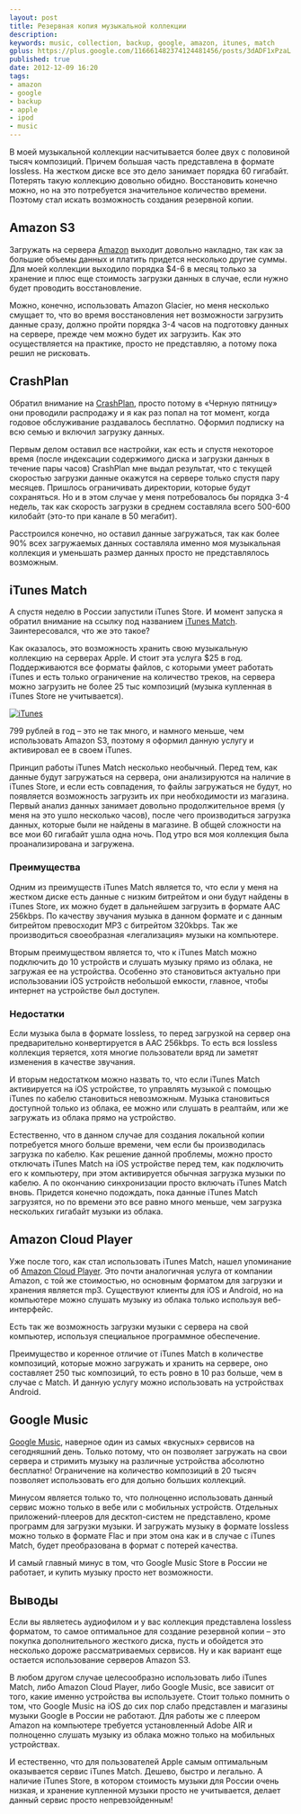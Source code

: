 ```yaml
---
layout: post
title: Резервная копия музыкальной коллекции
description: 
keywords: music, collection, backup, google, amazon, itunes, match
gplus: https://plus.google.com/116661482374124481456/posts/3dADF1xPzaL
published: true
date: 2012-12-09 16:20
tags:
- amazon
- google
- backup
- apple
- ipod
- music
---
```


В моей музыкальной коллекции насчитывается более двух с половиной тысяч композиций. Причем большая часть представлена в формате lossless. На жестком диске все это дело занимает порядка 60 гигабайт. Потерять такую коллекцию довольно обидно. Восстановить конечно можно, но на это потребуется значительное количество времени. Поэтому стал искать возможность создания резервной копии.

## Amazon S3

Загружать на сервера [Amazon](http://aws.amazon.com/s3/pricing/ "Amazon S3 Pricing") выходит довольно накладно, так как за большие объемы данных и платить придется несколько другие суммы. Для моей коллекции выходило порядка $4-6 в месяц только за хранение и плюс еще стоимость загрузки данных в случае, если нужно будет проводить восстановление.

Можно, конечно, использовать Amazon Glacier, но меня несколько смущает то, что во время восстановления нет возможности загрузить данные сразу, должно пройти порядка 3-4 часов на подготовку данных на сервере, прежде чем можно будет их загрузить. Как это осуществляется на практике, просто не представляю, а потому пока решил не рисковать.

## CrashPlan

Обратил внимание на [CrashPlan](http://www.crashplan.com/ "CrashPlan"), просто потому в «Черную пятницу» они проводили распродажу и я как раз попал на тот момент, когда годовое обслуживание раздавалось бесплатно. Оформил подписку на всю семью и включил загрузку данных. 

Первым делом оставил все настройки, как есть и спустя некоторое время (после индексации содержимого диска и загрузки данных в течение пары часов) CrashPlan мне выдал результат, что с текущей скоростью загрузки данные окажутся на сервере только спустя пару месяцев. Пришлось ограничивать директории, которые будут сохраняться. Но и в этом случае у меня потребовалось бы порядка 3-4 недель, так как скорость загрузки в среднем составляла всего 500-600 килобайт (это-то при канале в 50 мегабит). 

Расстроился конечно, но оставил данные загружаться, так как более 90% всех загружаемых данных составляла именно моя музыкальная коллекция и уменьшать размер данных просто не представлялось возможным.

## iTunes Match

А спустя неделю в России запустили iTunes Store. И момент запуска я обратил внимание на ссылку под названием [iTunes Match](http://www.apple.com/itunes/itunes-match/ "iTunes Match"). Заинтересовался, что же это такое?

Как оказалось, это возможность хранить свою музыкальную коллекцию на серверах Apple. И стоит эта услуга $25 в год. Поддерживаются все форматы файлов, с которыми умеет работать iTunes и есть только ограничение на количество треков, на сервера можно загрузить не более 25 тыс композиций (музыка купленная в iTunes Store не учитывается).

[![iTunes](http://static.juev.org/2012/12/th-iTunes.jpg "iTunes 11")](http://static.juev.org/2012/12/iTunes.jpg)

799 рублей в год – это не так много, и намного меньше, чем использовать Amazon S3, поэтому я оформил данную услугу и активировал ее в своем iTunes.

Принцип работы iTunes Match несколько необычный. Перед тем, как данные будут загружаться на сервера, они анализируются на наличие в iTunes Store, и если есть совпадения, то файлы загружаться не будут, но появляется возможность загрузить их при необходимости из магазина. Первый анализ данных занимает довольно продолжительное время (у меня на это ушло несколько часов), после чего производиться загрузка данных, которые были не найдены в магазине. В общей сложности на все мои 60 гигабайт ушла одна ночь. Под утро вся моя коллекция была проанализирована и загружена.

### Преимущества

Одним из преимуществ iTunes Match является то, что если у меня на жестком диске есть данные с низким битрейтом и они будут найдены в iTunes Store, их можно будет в дальнейшем загрузить в формате AAC 256kbps. По качеству звучания музыка в данном формате и с данным битрейтом превосходит MP3 с битрейтом 320kbps. Так же производиться своеобразная «легализация» музыки на компьютере.

Вторым преимуществом является то, что к iTunes Match можно подключить до 10 устройств и слушать музыку прямо из облака, не загружая ее на устройства. Особенно это становиться актуально при использовании iOS устройств небольшой емкости, главное, чтобы интернет на устройстве был доступен.

### Недостатки

Если музыка была в формате lossless, то перед загрузкой на сервер она предварительно конвертируется в AAC 256kbps. То есть вся lossless коллекция теряется, хотя многие пользователи вряд ли заметят изменения в качестве звучания.

И вторым недостатком можно назвать то, что если iTunes Match активируется на iOS устройстве, то управлять музыкой с помощью iTunes по кабелю становиться невозможным. Музыка становиться доступной только из облака, ее можно или слушать в реалтайм, или же загружать из облака прямо на устройство. 

Естественно, что в данном случае для создания локальной копии потребуется много больше времени, чем если бы производилась загрузка по кабелю. Как решение данной проблемы, можно просто отключать iTunes Match на iOS устройстве перед тем, как подключить его к компьютеру, при этом активируется обычная загрузка музыки по кабелю. А по окончанию синхронизации просто включать iTunes Match вновь. Придется конечно подождать, пока данные iTunes Match загрузятся, но по времени это все равно много меньше, чем загрузка нескольких гигабайт музыки из облака.

## Amazon Cloud Player

Уже после того, как стал использовать iTunes Match, нашел упоминание об [Amazon Cloud Player](https://www.amazon.com/gp/dmusic/mp3/player "Amazon Cloud Player"). Это почти аналогичная услуга от компании Amazon, с той же стоимостью, но основным форматом для загрузки и хранения является mp3. Существуют клиенты для iOS и Android, но на компьютере можно слушать музыку из облака только используя веб-интерфейс. 

Есть так же возможность загрузки музыки с сервера на свой компьютер, используя специальное программное обеспечение.

Преимущество и коренное отличие от iTunes Match в количестве композиций, которые можно загружать и хранить на сервере, оно составляет 250 тыс композиций, то есть ровно в 10 раз больше, чем в случае с Match. И данную услугу можно использовать на устройствах Android.

## Google Music

[Google Music](https://play.google.com/music/listen "Google Music"), наверное один из самых «вкусных» сервисов на сегодняшний день. Только потому, что он позволяет загружать на свои сервера и стримить музыку на различные устройства абсолютно бесплатно! Ограничение на количество композиций в 20 тысяч позволяет использовать его для дольно больших коллекций. 

Минусом является только то, что полноценно использовать данный сервис можно только в вебе или с мобильных устройств. Отдельных приложений-плееров для десктоп-систем не представлено, кроме программ для загрузки музыки. И загружать музыку в формате lossless можно только в формате Flac и при этом она как и в случае с iTunes Match, будет преобразована в формат с потерей качества.

И самый главный минус в том, что Google Music Store в России не работает, и купить музыку просто нет возможности.

## Выводы

Если вы являетесь аудиофилом и у вас коллекция представлена lossless форматом, то самое оптимальное для создание резервной копии – это покупка дополнительного жесткого диска, пусть и обойдется это несколько дороже рассматриваемых сервисов. Ну и как вариант еще остается использование серверов Amazon S3.

В любом другом случае целесообразно использовать либо iTunes Match, либо Amazon Cloud Player, либо Google Music, все зависит от того, какие именно устройства вы используете. Стоит только помнить о том, что Google Music на iOS до сих пор слабо представлен и магазины музыки Google в России не работают. Для работы же с плеером Amazon на компьютере требуется установленный Adobe AIR и полноценно слушать музыку из облака можно только на мобильных устройствах.

И естественно, что для пользователей Apple самым оптимальным оказывается сервис iTunes Match. Дешево, быстро и легально. А наличие iTunes Store, в котором стоимость музыки для России очень низкая, и хранение купленной музыки просто не учитывается, делает данный сервис просто непревзойденным!
